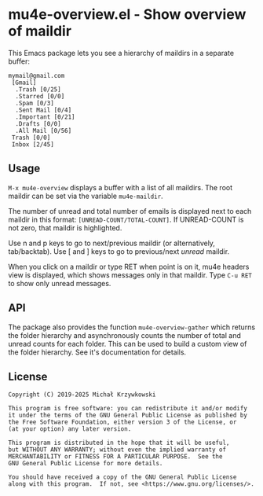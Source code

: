 # mu4e-overview.el - Show overview of maildir #

This Emacs package lets you see a hierarchy of maildirs in a separate buffer:

```
mymail@gmail.com
 [Gmail]
  .Trash [0/25]
  .Starred [0/0]
  .Spam [0/3]
  .Sent Mail [0/4]
  .Important [0/21]
  .Drafts [0/0]
  .All Mail [0/56]
 Trash [0/0]
 Inbox [2/45]
```

## Usage ##

`M-x mu4e-overview` displays a buffer with a list of all maildirs.  The root
maildir can be set via the variable `mu4e-maildir`.

The number of unread and total number of emails is displayed next to each
maildir in this format: `[UNREAD-COUNT/TOTAL-COUNT]`.  If UNREAD-COUNT is not
zero, that maildir is highlighted.

Use n and p keys to go to next/previous maildir (or alternatively,
tab/backtab).  Use [ and ] keys to go to previous/next *unread* maildir.

When you click on a maildir or type RET when point is on it, mu4e headers view
is displayed, which shows messages only in that maildir.  Type `C-u RET` to
show only unread messages.

## API ##

The package also provides the function `mu4e-overview-gather` which returns the
folder hierarchy and asynchronously counts the number of total and unread
counts for each folder.  This can be used to build a custom view of the folder
hierarchy.  See it's documentation for details.

## License ##

```
Copyright (C) 2019-2025 Michał Krzywkowski

This program is free software: you can redistribute it and/or modify
it under the terms of the GNU General Public License as published by
the Free Software Foundation, either version 3 of the License, or
(at your option) any later version.

This program is distributed in the hope that it will be useful,
but WITHOUT ANY WARRANTY; without even the implied warranty of
MERCHANTABILITY or FITNESS FOR A PARTICULAR PURPOSE.  See the
GNU General Public License for more details.

You should have received a copy of the GNU General Public License
along with this program.  If not, see <https://www.gnu.org/licenses/>.
```
<!-- Local Variables: -->
<!-- coding: utf-8 -->
<!-- fill-column: 79 -->
<!-- End: -->
